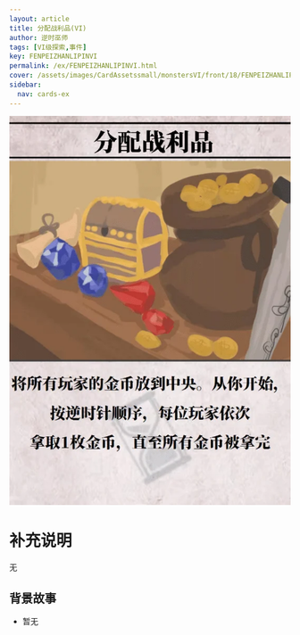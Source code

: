 ```yaml
---
layout: article
title: 分配战利品(VI)
author: 逆时巫师
tags: [VI级探索,事件]
key: FENPEIZHANLIPINVI
permalink: /ex/FENPEIZHANLIPINVI.html
cover: /assets/images/CardAssetssmall/monstersVI/front/18/FENPEIZHANLIPINVI.webp
sidebar:
  nav: cards-ex
---
```

![](/assets/images/CardAssets/monstersVI/front/18/FENPEIZHANLIPINVI.webp)

# 补充说明
无


## 背景故事
* 暂无